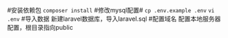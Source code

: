 
#安装依赖包
`composer install` 
#修改mysql配置#
`cp .env.example .env`
`vi .env`
#导入数据
新建laravel数据库，导入laravel.sql
#配置域名
配置本地服务器配置，根目录指向public
